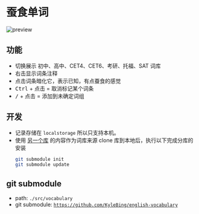 # 蚕食单词

![preview](https://github.com/user-attachments/assets/c75f80de-0ec9-4173-9d22-9c269303594b)


## 功能
- 切换展示 初中、高中、CET4、CET6、考研、托福、SAT 词库
- 右击显示词条注释
- 点击词条暗化它，表示已知，有点蚕食的感觉
- <kbd>Ctrl</kbd> + 点击 = 取消标记某个词条
- <kbd>/</kbd> + 点击 = 添加到未确定词组

## 开发

- 记录存储在 `localstorage` 所以只支持本机。
- 
    使用 [另一个库](https://github.com/KyleBing/english-vocabulary) 的内容作为词库来源
    clone 库到本地后，执行以下完成分库的安装
    ```sh
    git submodule init
    git submodule update 
    ```

## git submodule

- path: `./src/vocabulary`
- git submodule:  [`https://github.com/KyleBing/english-vocabulary`](https://github.com/KyleBing/english-vocabulary)
